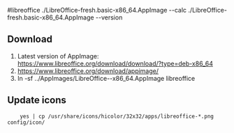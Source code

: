 #libreoffice
./LibreOffice-fresh.basic-x86_64.AppImage --calc
./LibreOffice-fresh.basic-x86_64.AppImage --version

## Download
1. Latest version of AppImage: https://www.libreoffice.org/download/download/?type=deb-x86_64
1. https://www.libreoffice.org/download/appimage/
1. ln -sf ../AppImages/LibreOffice-<versionstring>-x86_64.AppImage libreoffice

## Update icons
		yes | cp /usr/share/icons/hicolor/32x32/apps/libreoffice-*.png config/icon/